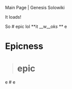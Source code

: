 Main Page | Genesis Solowiki

It loads!

So # epic lol **it __w__o*ks* ** e

# Epicness

> # epic

e # e
